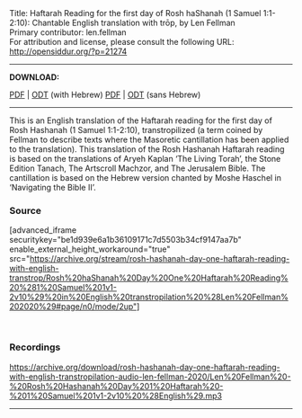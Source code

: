 <html>
<head></head>
<body>
Title: Haftarah Reading for the first day of Rosh haShanah (1 Samuel 1:1-2:10): Chantable English translation with trōp, by Len Fellman<br />
Primary contributor: len.fellman<br />
For attribution and license, please consult the following URL: <a href="http://opensiddur.org/?p=21274">http://opensiddur.org/?p=21274</a>
<p />
<hr />

<strong>DOWNLOAD:</strong> 

<a href="https://archive.org/download/rosh-hashanah-day-one-haftarah-reading-with-english-transtrop/Rosh%20haShanah%20Day%20One%20Haftarah%20Reading%20%281%20Samuel%201v1-2v10%29%20in%20English%20transtropilation%20%28Len%20Fellman%202020%29.pdf">PDF</a> | <a href="https://archive.org/download/rosh-hashanah-day-one-haftarah-reading-with-english-transtrop/Rosh%20haShanah%20Day%20One%20Haftarah%20Reading%20%281%20Samuel%201v1-2v10%29%20in%20English%20transtropilation%20%28Len%20Fellman%202020%29.odt">ODT</a> (with Hebrew)
<a href="https://archive.org/download/rosh-hashanah-day-one-haftarah-reading-with-english-transtrop/Rosh%20haShanah%20Day%20One%20Haftarah%20Reading%20%281%20Samuel%201v1-2v10%29%20in%20English%20transtropilation%20%28Len%20Fellman%202020%29%20-%20english%20only.pdf">PDF</a> | <a href="https://archive.org/download/rosh-hashanah-day-one-haftarah-reading-with-english-transtrop/Rosh%20haShanah%20Day%20One%20Haftarah%20Reading%20%281%20Samuel%201v1-2v10%29%20in%20English%20transtropilation%20%28Len%20Fellman%202020%29%20-%20english%20only.odt">ODT</a> (sans Hebrew)

<hr />

This is an English translation of the Haftarah reading for the first day of Rosh Hashanah (1 Samuel 1:1-2:10), transtropilized (a term coined by Fellman to describe texts where the Masoretic cantillation has been applied to the translation). This translation of the Rosh Hashanah Haftarah reading is based on the translations of Aryeh Kaplan ‘The Living Torah’, the Stone Edition Tanach, The Artscroll Machzor, and The Jerusalem Bible. The cantillation is based on the Hebrew version chanted by Moshe Haschel in ‘Navigating the Bible II’.

<h3>Source</h3>

[advanced_iframe securitykey="be1d939e6a1b36109171c7d5503b34cf9147aa7b" enable_external_height_workaround="true" src="https://archive.org/stream/rosh-hashanah-day-one-haftarah-reading-with-english-transtrop/Rosh%20haShanah%20Day%20One%20Haftarah%20Reading%20%281%20Samuel%201v1-2v10%29%20in%20English%20transtropilation%20%28Len%20Fellman%202020%29#page/n0/mode/2up"]

&nbsp;

<h3>Recordings</h3>

https://archive.org/download/rosh-hashanah-day-one-haftarah-reading-with-english-transtropilation-audio-len-fellman-2020/Len%20Fellman%20-%20Rosh%20Hashanah%20Day%201%20Haftarah%20-%201%20Samuel%201v1-2v10%20%28English%29.mp3

<hr />

&nbsp;
</body>
</html>